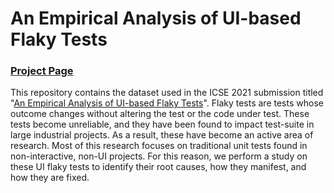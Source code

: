 # An Empirical Analysis of UI-based Flaky Tests

### [Project Page](https://ui-flaky-test.github.io/)

This repository contains the dataset used in the ICSE 2021 submission titled "[An Empirical Analysis of UI-based Flaky Tests](https://arxiv.org/abs/2103.02669)".
Flaky tests are tests whose outcome changes without altering the test or the code under test. These tests become unreliable,
 and they have been found to impact test-suite in large industrial projects. As a result, these have become an active area of research. 
 Most of this research focuses on traditional unit tests found in non-interactive, non-UI projects. For this reason, we perform a study
 on these UI flaky tests to identify their root causes, how they manifest, and how they are fixed.
